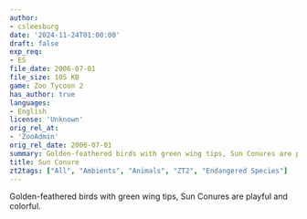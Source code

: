 ```yaml
---
author:
- csleesburg
date: '2024-11-24T01:00:00'
draft: false
exp_req:
- ES
file_date: 2006-07-01
file_size: 105 KB
game: Zoo Tycoon 2
has_author: true
languages:
- English
license: 'Unknown'
orig_rel_at:
- 'ZooAdmin'
orig_rel_date: 2006-07-01
summary: Golden-feathered birds with green wing tips, Sun Conures are playful and colorful.
title: Sun Conure
zt2tags: ["All", "Ambients", "Animals", "ZT2", "Endangered Species"]
---
```

Golden-feathered birds with green wing tips, Sun Conures are playful and colorful.
